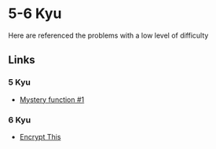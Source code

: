 # 5-6 Kyu

Here are referenced the problems with a low level of difficulty

## Links

### 5 Kyu

- [Mystery function #1](https://www.codewars.com/kata/531963f82dde6fc8c800048a "Mystery function #1")

### 6 Kyu

- [Encrypt This](https://www.codewars.com/kata/5848565e273af816fb000449 "Encrypt This")